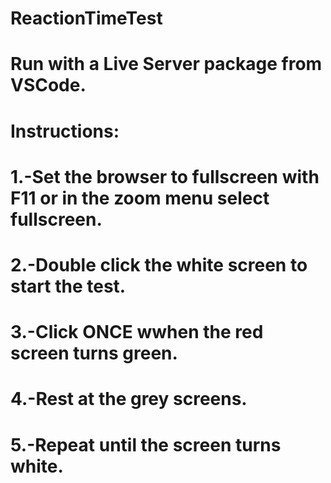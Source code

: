 # ReactionTimeTest

# Run with a Live Server package from VSCode.

# Instructions:
# 1.-Set the browser to fullscreen with F11 or in the zoom menu select fullscreen.
# 2.-Double click the white screen to start the test.
# 3.-Click ONCE wwhen the red screen turns green.
# 4.-Rest at the grey screens.
# 5.-Repeat until the screen turns white.
